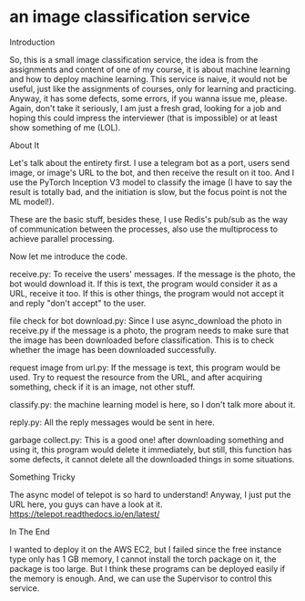 # an image classification service

Introduction

So, this is a small image classification service, the idea is from the assignments and content of one of my course, it is about machine learning and how to deploy machine learning. This service is naive, it would not be useful, just like the assignments of courses, only for learning and practicing. Anyway, it has some defects, some errors, if you wanna issue me, please. Again, don't take it seriously, I am just a fresh grad, looking for a job and hoping this could impress the interviewer (that is impossible) or at least show something of me (LOL).

About It

Let's talk about the entirety first. I use a telegram bot as a port, users send image, or image's URL to the bot, and then receive the result on it too. And I use the PyTorch Inception V3 model to classify the image (I have to say the result is totally bad, and the initiation is slow, but the focus point is not the ML model!). 

These are the basic stuff, besides these, I use Redis's pub/sub as the way of communication between the processes, also use the multiprocess to achieve parallel processing. 

Now let me introduce the code.

receive.py: To receive the users' messages. If the message is the photo, the bot would download it. If this is text, the program would consider it as a URL, receive it too. If this is other things, the program would not accept it and reply "don't accept" to the user.

file check for bot download.py: Since I use async_download the photo in receive.py if the message is a photo, the program needs to make sure that the image has been downloaded before classification. This is to check whether the image has been downloaded successfully.

request image from url.py:  If the message is text, this program would be used. Try to request the resource from the URL, and after acquiring something, check if it is an image, not other stuff.

classify.py: the machine learning model is here, so I don't talk more about it.

reply.py: All the reply messages would be sent in here.

garbage collect.py: This is a good one! after downloading something and using it, this program would delete it immediately, but still, this function has some defects, it cannot delete all the downloaded things in some situations.

Something Tricky

The async model of telepot is so hard to understand! Anyway, I just put the URL here, you guys can have a look at it. https://telepot.readthedocs.io/en/latest/

In The End

I wanted to deploy it on the AWS EC2, but I failed since the free instance type only has 1 GB memory, I cannot install the torch package on it, the package is too large. But I think these programs can be deployed easily if the memory is enough. And, we can use the Supervisor to control this service.
